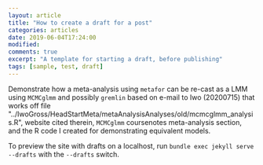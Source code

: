 ```yaml
---
layout: article
title: "How to create a draft for a post"
categories: articles
date: 2019-06-04T17:24:00
modified:
comments: true
excerpt: "A template for starting a draft, before publishing"
tags: [sample, test, draft]
---
```


Demonstrate how a meta-analysis using `metafor` can be re-cast as a LMM using `MCMCglmm` and possibly `gremlin` based on e-mail to Iwo (20200715) that works off file "../IwoGross/HeadStartMeta/metaAnalysisAnalyses/old/mcmcglmm_analysis.R", website cited therein, `MCMCglmm` coursenotes meta-analysis section, and the R code I created for demonstrating equivalent models.


To preview the site with drafts on a localhost, run `bundle exec jekyll serve --drafts` with the `--drafts` switch.

